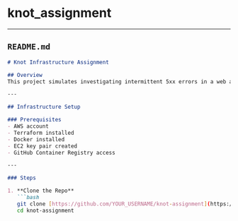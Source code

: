 # knot_assignment


---

##  `README.md`

```markdown
# Knot Infrastructure Assignment

## Overview
This project simulates investigating intermittent 5xx errors in a web application deployed on AWS using Terraform and Docker.

---

## Infrastructure Setup

### Prerequisites
- AWS account
- Terraform installed
- Docker installed
- EC2 key pair created
- GitHub Container Registry access

---

### Steps

1. **Clone the Repo**  
   ```bash
   git clone [https://github.com/YOUR_USERNAME/knot-assignment](https://github.com/centurydevops/knot_assignment.git)
   cd knot-assignment
